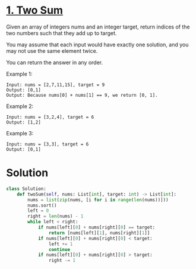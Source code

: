 # [1. Two Sum](https://leetcode.com/problems/two-sum/)

Given an array of integers nums and an integer target, return indices of the two numbers such that they add up to target.

You may assume that each input would have exactly one solution, and you may not use the same element twice.

You can return the answer in any order.

 

Example 1:

    Input: nums = [2,7,11,15], target = 9
    Output: [0,1]
    Output: Because nums[0] + nums[1] == 9, we return [0, 1].

Example 2:

    Input: nums = [3,2,4], target = 6
    Output: [1,2]

Example 3:

    Input: nums = [3,3], target = 6
    Output: [0,1]

# Solution
```python
class Solution:
    def twoSum(self, nums: List[int], target: int) -> List[int]:
        nums = list(zip(nums, [i for i in range(len(nums))]))
        nums.sort()
        left = 0
        right = len(nums) - 1
        while left < right:
            if nums[left][0] + nums[right][0] == target:
                return [nums[left][1], nums[right][1]]
            if nums[left][0] + nums[right][0] < target:
                left += 1
                continue
            if nums[left][0] + nums[right][0] > target:
                right -= 1
```